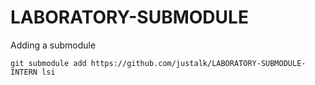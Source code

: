 # LABORATORY-SUBMODULE


Adding a submodule
```
git submodule add https://github.com/justalk/LABORATORY-SUBMODULE-INTERN lsi
```